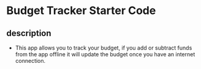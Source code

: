 # Budget Tracker Starter Code

## description
* This app allows you to track your budget, if you add or subtract funds from the app offline it will update the budget once you have an internet connection.
